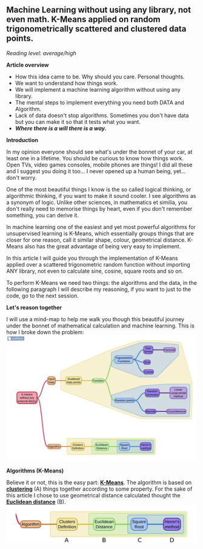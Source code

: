 ## Machine Learning without using any library, not even math. K-Means applied on random trigonometrically scattered and clustered data points.

_Reading level: average/high_

**Article overview**

-   How this idea came to be. Why should you care. Personal thoughts.
-   We want to understand how things work.
-   We will implement a machine learning algorithm without using any library.
-   The mental steps to implement everything you need both DATA and Algorithm.
-   Lack of data doesn't stop algorithms. Sometimes you don't have data but you can make it so that it tests what you want.
-   **_Where there is a will there is a way._**

  

**Introduction**

In my opinion everyone should see what's under the bonnet of your car, at least one in a lifetime. You should be curious to know how things work. Open TVs, video games consoles, mobile phones are things! I did all these and I suggest you doing it too... I never opened up a human being, yet... don't worry.

One of the most beautiful things I know is the so called logical thinking, or algorithmic thinking, if you want to make it sound cooler. I see algorithms as a synonym of logic. Unlike other sciences, in mathematics et similia, you don't really need to memorise things by heart, even if you don't remember something, you can derive it.

In machine learning one of the easiest and yet most powerful algorithms for unsupervised learning is K-Means, which essentially groups things that are closer for one reason, call it similar shape, colour, geometrical distance. K-Means also has the great advantage of being very easy to implement.

In this article I will guide you through the implementation of K-Means applied over a scattered trigonometric random function without importing ANY library, not even to calculate sine, cosine, square roots and so on.

To perform K-Means we need two things: the algorithms and the data, in the following paragraph I will describe my reasoning, if you want to just to the code, go to the next session.

**Let's reason together**

I will use a mind-map to help me walk you though this beautiful journey under the bonnet of mathematical calculation and machine learning. This is how I broke down the problem:
![mindmap](https://github.com/Sinnefa/K-Means-without-any-import/blob/main/imgs/K-means%20without%20libs.png)

**Algorithms (K-Means)**

Believe it or not, this is the easy part: [**K-Means**](https://en.wikipedia.org/wiki/K-means_clustering). The algorithm is based on [**clustering**](https://en.wikipedia.org/wiki/Cluster_analysis) (A) things together according to some property. For the sake of this article I chose to use geometrical distance calculated thought the [**Euclidean distance**](https://en.wikipedia.org/wiki/Euclidean_distance) (B).
![algoflow](https://github.com/Sinnefa/K-Means-without-any-import/blob/main/imgs/algo_flow.png)
